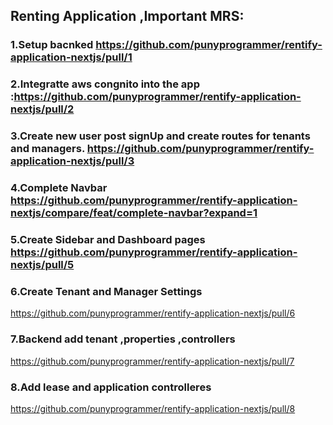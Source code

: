 ## Renting Application ,Important MRS:
### 1.Setup bacnked https://github.com/punyprogrammer/rentify-application-nextjs/pull/1
### 2.Integratte aws congnito into the app :https://github.com/punyprogrammer/rentify-application-nextjs/pull/2
### 3.Create new user post signUp and create routes for tenants and managers. https://github.com/punyprogrammer/rentify-application-nextjs/pull/3
### 4.Complete Navbar https://github.com/punyprogrammer/rentify-application-nextjs/compare/feat/complete-navbar?expand=1
### 5.Create Sidebar and Dashboard pages https://github.com/punyprogrammer/rentify-application-nextjs/pull/5

### 6.Create Tenant and Manager Settings 
https://github.com/punyprogrammer/rentify-application-nextjs/pull/6
### 7.Backend add tenant ,properties ,controllers
https://github.com/punyprogrammer/rentify-application-nextjs/pull/7
### 8.Add lease and application controlleres
https://github.com/punyprogrammer/rentify-application-nextjs/pull/8
